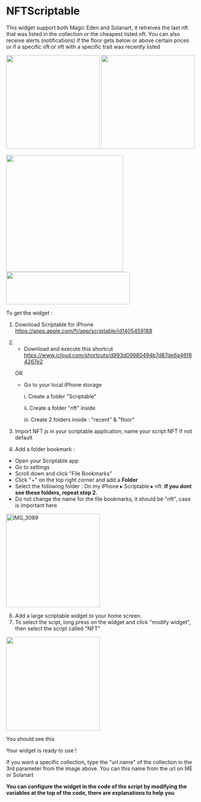 # NFTScriptable
This widget support both Magic Eden and Solanart, it retreives the last nft that was listed in the collection or the cheapest listed nft.
You can also receive alerts (notifications) if the floor gets below or above certain prices or if a specific nft or nft with a specific trait was recently listed

<img src="https://user-images.githubusercontent.com/71528691/154853429-22c13f90-5e65-4612-a3e1-53c3b65b1559.jpeg" width="250"> <img src="https://user-images.githubusercontent.com/71528691/154854083-0c6a158e-1390-48b4-aad7-f657d1072a0f.jpg" width="250"> 

<img src="https://user-images.githubusercontent.com/71528691/154854134-0a2a76e7-c727-4463-a510-ab09105fbd19.jpg" width="312"> <img src="https://user-images.githubusercontent.com/71528691/154854136-4d5a8b24-8177-468a-a052-0a356879a81d.jpg" width="330" height="87">





To get the widget :

1. Download Scriptable for iPhone https://apps.apple.com/fr/app/scriptable/id1405459188

2. 
    - Download and execute this shortcut https://www.icloud.com/shortcuts/d993d09980494b7d87de6a46f84267e2

    OR 
  
    - Go to your local iPhone storage

      i.    Create a folder "Scriptable"

      ii.   Create a folder "nft" inside

      iii.  Create 2 folders inside : "recent" & "floor"
    
4. Import NFT.js in your scriptable application, name your script NFT if not default

5. Add a folder bookmark :
  - Open your Scriptable app
  - Go to settings
  - Scroll down and click "File Bookmarks"
  - Click "+" on the top right corner and add a **Folder**
  - Select the following folder : ⁨On my iPhone⁩ ▸ ⁨Scriptable⁩ ▸ ⁨nft⁩. **If you dont see these folders, repeat step 2.**
  - Do not change the name for the file bookmarks, it should be "nft", case is important here

<img width="250" alt="IMG_3089" src="https://user-images.githubusercontent.com/71528691/154852167-05fdf49f-96be-49de-a89f-6ceeaf7156cd.png">

6. Add a large scriptable widget to your home screen.
7. To select the scipt, long press on the widget and click "modify widget", then select the script called "NFT"

<img src="https://user-images.githubusercontent.com/71528691/154852337-a7b757b2-5081-4d57-9fab-c0ddf115a67c.jpeg" width="250">


You should see this

Your widget is ready to use !

If you want a specific collection, type the "url name" of the collection in the 3rd parameter from the image above. You can this name from the url on ME or Solanart

**You can configure the widget in the code of the script by modifying the variables at the top of the code, there are explanations to help you**

